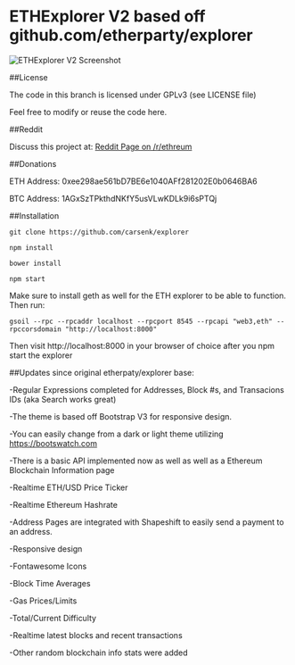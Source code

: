 # ETHExplorer V2 based off github.com/etherparty/explorer

![ETHExplorer V2 Screenshot](http://i.imgur.com/jxo7EzC.png)

##License

The code in this branch is licensed under GPLv3 (see LICENSE file)

Feel free to modify or reuse the code here.

##Reddit

Discuss this project at: [Reddit Page on /r/ethreum](https://www.reddit.com/r/ethereum/comments/511j5a/new_ethereum_block_explorer_heavily_updated/)

##Donations

ETH Address: 0xee298ae561bD7BE6e1040AFf281202E0b0646BA6

BTC Address: 1AGxSzTPkthdNKfY5usVLwKDLk9i6sPTQj

##Installation

`git clone https://github.com/carsenk/explorer`

`npm install`

`bower install`

`npm start`

Make sure to install geth as well for the ETH explorer to be able to function. Then run:

`gsoil --rpc --rpcaddr localhost --rpcport 8545 --rpcapi "web3,eth" --rpccorsdomain "http://localhost:8000"`

Then visit http://localhost:8000 in your browser of choice after you npm start the explorer

##Updates since original etherpaty/explorer base:

-Regular Expressions completed for Addresses, Block #s, and Transacions IDs (aka Search works great)

-The theme is based off Bootstrap V3 for responsive design.

-You can easily change from a dark or light theme utilizing https://bootswatch.com

-There is a basic API implemented now as well as well as a Ethereum Blockchain Information page

-Realtime ETH/USD Price Ticker

-Realtime Ethereum Hashrate

-Address Pages are integrated with Shapeshift to easily send a payment to an address.

-Responsive design

-Fontawesome Icons

-Block Time Averages

-Gas Prices/Limits

-Total/Current Difficulty

-Realtime latest blocks and recent transactions

-Other random blockchain info stats were added
